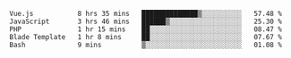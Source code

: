<!--START_SECTION:waka-->

```text
Vue.js           8 hrs 35 mins   ██████████████▒░░░░░░░░░░   57.48 %
JavaScript       3 hrs 46 mins   ██████▒░░░░░░░░░░░░░░░░░░   25.30 %
PHP              1 hr 15 mins    ██░░░░░░░░░░░░░░░░░░░░░░░   08.47 %
Blade Template   1 hr 8 mins     ██░░░░░░░░░░░░░░░░░░░░░░░   07.67 %
Bash             9 mins          ▒░░░░░░░░░░░░░░░░░░░░░░░░   01.08 %
```

<!--END_SECTION:waka-->
